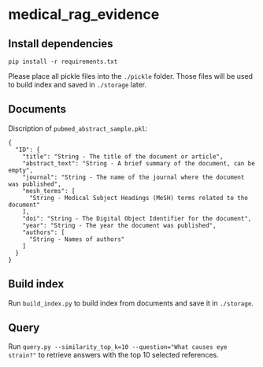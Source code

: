 # medical_rag_evidence

## Install dependencies
```
pip install -r requirements.txt
```
Please place all pickle files into the `./pickle` folder. Those files will be used to build index and saved in `./storage` later.


## Documents
Discription of `pubmed_abstract_sample.pkl`:
```
{
  "ID": {
    "title": "String - The title of the document or article",
    "abstract_text": "String - A brief summary of the document, can be empty",
    "journal": "String - The name of the journal where the document was published",
    "mesh_terms": [
      "String - Medical Subject Headings (MeSH) terms related to the document"
    ],
    "doi": "String - The Digital Object Identifier for the document",
    "year": "String - The year the document was published",
    "authors": [
      "String - Names of authors"
    ]
  }
}
```

## Build index
Run `build_index.py` to build index from documents and save it in `./storage`.

## Query
Run `query.py --similarity_top_k=10 --question="What causes eye strain?"` to retrieve answers with the top 10 selected references.
